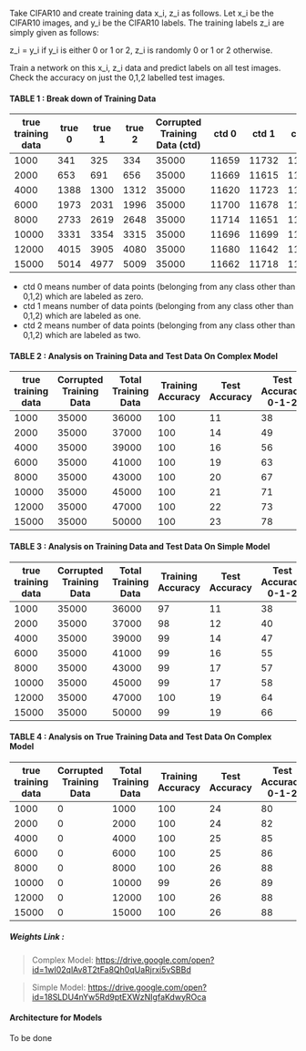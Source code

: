 
Take CIFAR10 and create training data x_i, z_i as follows. Let x_i be the CIFAR10 images, and y_i be the CIFAR10 labels. The training labels z_i are simply given as follows:

z_i = y_i if y_i is either 0 or 1 or 2, z_i is randomly 0 or 1 or 2 otherwise.

Train a network on this x_i, z_i data and predict labels on all test images. Check the accuracy on just the 0,1,2 labelled test images.

#### TABLE 1 : Break down of Training Data 

|true training data  | true 0 | true 1 | true 2 | Corrupted Training Data (ctd) | ctd 0 | ctd 1 | ctd 2| 
|--------------------|--------|--------|--------|-------------------------------|-------|-------|------|
| 1000               | 341    |325     | 334     | 35000                        | 11659 | 11732 | 11609|
| 2000               | 653    | 691    | 656     | 35000                        | 11669 | 11615 | 11716|
| 4000               | 1388   | 1300   | 1312    | 35000                        | 11620 | 11723 | 11657| 
| 6000               | 1973   | 2031   | 1996    | 35000                        | 11700 | 11678 | 11622|
| 8000               | 2733   | 2619   | 2648    | 35000                        | 11714 | 11651 | 11635|  
| 10000              | 3331   | 3354   | 3315    | 35000                        | 11696 | 11699 | 11605|
| 12000              | 4015   | 3905   | 4080    | 35000                        | 11680 | 11642 | 11678|
| 15000              | 5014   | 4977   | 5009    | 35000                        | 11662 | 11718 | 11620|

- ctd 0 means number of data points (belonging from any class other than 0,1,2) which are labeled as zero.
- ctd 1 means number of data points (belonging from any class other than 0,1,2) which are labeled as one.
- ctd 2 means number of data points (belonging from any class other than 0,1,2) which are labeled as two.

#### TABLE 2 : Analysis on Training Data and Test Data On Complex Model


|true training data  | Corrupted Training Data | Total Training Data | Training Accuracy | Test Accuracy | Test Accuracy 0-1-2 | 
|--------------------| ----------------------- | ------------------- | ----------------- |---------------|---------------------|
| 1000               | 35000                   | 36000               | 100               | 11            | 38                  | 
| 2000               | 35000                   | 37000               | 100               | 14            | 49                  | 
| 4000               | 35000                   | 39000               | 100               | 16            | 56                  | 
| 6000               | 35000                   | 41000               | 100               | 19            | 63                  | 
| 8000               | 35000                   | 43000               | 100               | 20            | 67                  |
| 10000              | 35000                   | 45000               | 100               | 21            | 71                  |
| 12000              | 35000                   | 47000               | 100               | 22            | 73                  | 
| 15000              | 35000                   | 50000               | 100               | 23            | 78                  |

#### TABLE 3 : Analysis on Training Data and Test Data On Simple Model


|true training data  | Corrupted Training Data | Total Training Data | Training Accuracy | Test Accuracy | Test Accuracy 0-1-2 | 
|--------------------| ----------------------- | ------------------- | ----------------- |---------------|---------------------|
| 1000               | 35000                   | 36000               | 97              | 11            | 38                  | 
| 2000               | 35000                   | 37000               | 98               | 12            | 40                  | 
| 4000               | 35000                   | 39000               | 99               | 14            | 47                  | 
| 6000               | 35000                   | 41000               | 99               | 16            | 55                  | 
| 8000               | 35000                   | 43000               | 99               | 17            | 57                  |
| 10000              | 35000                   | 45000               | 99               | 17            | 58                  |
| 12000              | 35000                   | 47000               | 100               | 19            | 64                  | 
| 15000              | 35000                   | 50000               | 99               | 19            | 66                  |

#### TABLE 4 : Analysis on True Training Data and Test Data On Complex Model


|true training data  | Corrupted Training Data | Total Training Data | Training Accuracy | Test Accuracy | Test Accuracy 0-1-2 | 
|--------------------| ----------------------- | ------------------- | ----------------- |---------------|---------------------|
| 1000               | 0                   | 1000               | 100               | 24            | 80                  | 
| 2000               | 0                   | 2000               | 100               | 24            | 82                  | 
| 4000               | 0                   | 4000               | 100               | 25            | 85                  | 
| 6000               | 0                   | 6000               | 100               | 25            | 86                  | 
| 8000               | 0                   | 8000               | 100               | 26            | 88                  |
| 10000              | 0                   | 10000               | 99               | 26            | 89                  |
| 12000              | 0                   | 12000               | 100               | 26            | 88                  | 
| 15000              | 0                   | 15000               | 100               | 26            | 88                  |


##### Weights Link : 
> Complex Model: https://drive.google.com/open?id=1wI02qlAv8T2tFa8Qh0qUaRjrxi5vSBBd

> Simple Model:  https://drive.google.com/open?id=18SLDU4nYw5Rd9ptEXWzNIgfaKdwyROca

#### Architecture for Models
To be done
